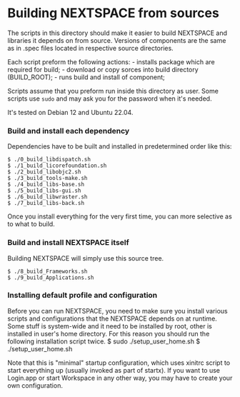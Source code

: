 # Building NEXTSPACE from sources

The scripts in this directory should make it easier to build NEXTSPACE and libraries it depends on from source. 
Versions of components are the same as in .spec files located in respective source directories.

Each script preform the following actions:
    - installs package which are required for build;
    - download or copy sorces into build directory (BUILD_ROOT);
    - runs build and install of component;

Scripts assume that you preform run inside this directory as user. Some scripts use `sudo` and may ask you for the password when it's needed.

It's tested on Debian 12 and Ubuntu 22.04.

### Build and install each dependency

Dependencies have to be built and installed in predetermined order like this:

    $ ./0_build_libdispatch.sh
    $ ./1_build_licorefoundation.sh
    $ ./2_build_libobjc2.sh
    $ ./3_build_tools-make.sh
    $ ./4_build_libs-base.sh
    $ ./5_build_libs-gui.sh
    $ ./6_build_libwraster.sh
    $ ./7_build_libs-back.sh

Once you install everything for the very first time, you can more selective as to what to build.

### Build and install NEXTSPACE itself

Building NEXTSPACE will simply use this source tree.

    $ ./8_build_Frameworks.sh
    $ ./9_build_Applications.sh

### Installing default profile and configuration

Before you can run NEXTSPACE, you need to make sure you install various scripts and configurations that the NEXTSPACE depends on at runtime. Some stuff is system-wide and it need to be installed by root, other is installed in user's home directory. For this reason you should run the following installation script twice. 
    $ sudo ./setup_user_home.sh
    $ ./setup_user_home.sh

Note that this is "minimal" startup configuration, which uses xinitrc script to start everything up (usually invoked as part of startx). If you want to use Login.app or start Workspace in any other way, you may have to create your own configuration.
